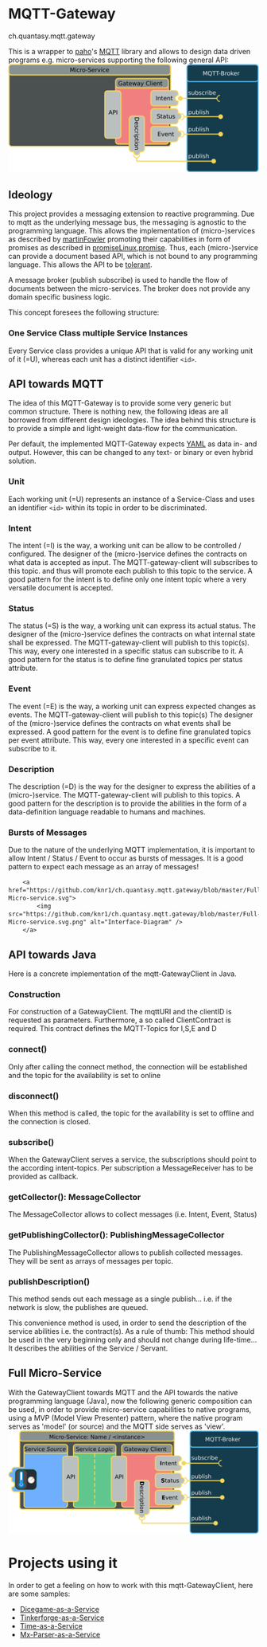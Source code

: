 

# MQTT-Gateway
ch.quantasy.mqtt.gateway

This is a wrapper to [paho]'s [MQTT] library and allows to design data driven programs e.g. micro-services supporting the following general API:
<a href="https://github.com/knr1/ch.quantasy.mqtt.gateway/blob/master/MqttGatewayClient.svg">
    <img src="https://github.com/knr1/ch.quantasy.mqtt.gateway/blob/master/MqttGatewayClient.svg.png" alt="Interface-Diagram" />
</a>

## Ideology

This project provides a messaging extension to reactive programming.
 Due to mqtt as the underlying message bus, the messaging is agnostic to the programming language.
This allows the implementation of (micro-)services as described by [martinFowler] promoting their capabilities in form of promises as described
 in [promiseLinux],[promise]. 
Thus, each (micro-)service can provide a document based API, which is not bound to any programming language. This allows the API to be [tolerant].

A message broker (publish subscribe) is used to handle the flow of documents between the micro-services. The broker does not provide any domain specific business logic.

This concept foresees the following structure:
### One Service Class multiple Service Instances
Every Service class provides a unique API that is valid for any working unit of it (=U), whereas each unit has a distinct identifier `<id>`.


## API towards MQTT
The idea of this MQTT-Gateway is to provide some very generic but common structure. There is nothing new, the following ideas are all borrowed from different design ideologies. The idea
behind this structure is to provide a simple and light-weight data-flow for the communication.

Per default, the implemented MQTT-Gateway expects [YAML] as data in- and output. However, this can be changed to any text- or binary or even hybrid solution.
### Unit
Each working unit (=U) represents an instance of a Service-Class and uses an identifier `<id>` within its topic in order to be discriminated.

### Intent
The intent (=I) is the way, a working unit can be allow to be controlled / configured.
The designer of the (micro-)service defines the contracts on what data is accepted as input. The MQTT-gateway-client will subscribes to this topic.
and thus will promote each publish to this topic to the service. A good pattern for the intent is to define only one intent topic where a very versatile document is accepted.

### Status
The status (=S) is the way, a working unit can express its actual status.
The designer of the (micro-)service defines the contracts on what internal state shall be expressed. The MQTT-gateway-client will publish to this topic(s).
This way, every one interested in a specific status can subscribe to it. A good pattern for the status is to define fine granulated topics per status attribute.

### Event
The event (=E) is the way, a working unit can express expected changes as events. The MQTT-gateway-client will publish to this topic(s)
The designer of the (micro-)service defines the contracts on what events shall be expressed. A good pattern for the event is to define fine granulated topics per event attribute.
This way, every one interested in a specific event can subscribe to it.

### Description
The description (=D) is the way for the designer to express the abilities of a (micro-)service. The MQTT-gateway-client will publish to this topics. A good pattern for the description is
to provide the abilities in the form of a data-definition language readable to humans and machines.

### Bursts of Messages
Due to the nature of the underlying MQTT implementation, it is important to allow Intent / Status / Event to occur as bursts of messages. It is a good pattern to
expect each message as an array of messages!

        <a href="https://github.com/knr1/ch.quantasy.mqtt.gateway/blob/master/Full-Micro-service.svg">
            <img src="https://github.com/knr1/ch.quantasy.mqtt.gateway/blob/master/Full-Micro-service.svg.png" alt="Interface-Diagram" />
        </a>

## API towards Java
Here is a concrete implementation of the mqtt-GatewayClient in Java.

### Construction
For construction of a GatewayClient. The mqttURI and the clientID is requested as parameters. 
Furthermore, a so called ClientContract is required. This contract defines the MQTT-Topics for I,S,E and D

### connect()
Only after calling the connect method, the connection will be established and the topic for the availability is set to online

### disconnect()
When this method is called, the topic for the availability is set to offline and the connection is closed.

### subscribe()
When the GatewayClient serves a service, the subscriptions should point to the according intent-topics.
Per subscription a MessageReceiver has to be provided as callback.

### getCollector(): MessageCollector
The MessageCollector allows to collect messages (i.e. Intent, Event, Status)

### getPublishingCollector(): PublishingMessageCollector
The PublishingMessageCollector allows to publish collected messages. They will be sent as arrays of messages per topic.

### publishDescription()
This method sends out each message as a single publish... i.e. if the network is slow, the publishes are queued.

This convenience method is used, in order to send the description of the service abilities i.e. the contract(s). As a rule of thumb:
This method should be used in the very beginning only and should not change during life-time... It describes the abilities of the Service / Servant.


## Full Micro-Service
With the GatewayClient towards MQTT and the API towards the native programming language (Java), now the following generic composition can be used, in order to
provide micro-service capabilities to native programs, using a MVP (Model View Presenter) pattern, where the native program serves as 'model' (or source) and the MQTT side serves as 'view'. 
        <a href="https://github.com/knr1/ch.quantasy.mqtt.gateway/blob/master/Micro-service.svg">
            <img src="https://github.com/knr1/ch.quantasy.mqtt.gateway/blob/master/Micro-service.svg.png" alt="Micro-service-Diagram" />
        </a>

# Projects using it
In order to get a feeling on how to work with this mqtt-GatewayClient, here are some samples:
* [Dicegame-as-a-Service](https://github.com/knr1/ch.quantasy.iot.mqtt.gateway.tutorial)
* [Tinkerforge-as-a-Service](https://github.com/knr1/ch.quantasy.tinkerforge.mqtt.gateway) 
* [Time-as-a-Service](https://github.com/knr1/ch.quantasy.timer.mqtt.gateway)
* [Mx-Parser-as-a-Service](https://github.com/knr1/ch.quantasy.mXparser.mqtt.gateway)


[paho]: <https://github.com/eclipse/paho.mqtt.java>
[YAML]: <https://en.wikipedia.org/wiki/YAML>
[MQTT]: <http://mqtt.org/>
[d3Viewer]: <https://github.com/hardillb/d3-MQTT-Topic-Tree>
[micro-service]: <https://en.wikipedia.org/wiki/Microservices>
[martinFowler]: <https://martinfowler.com/articles/microservices.html>
[promiseLinux]: <http://www.linuxjournal.com/content/promise-theory%E2%80%94what-it>
[promise]: <http://markburgess.org/BookOfPromises.pdf>
[contract]: <https://en.wikipedia.org/wiki/Design_by_contract>
[tolerant]: <https://martinfowler.com/bliki/TolerantReader.html>


